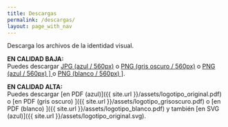 ```yaml
---
title: Descargas
permalink: /descargas/
layout: page_with_nav
---
```


Descarga los archivos de la identidad visual.

<strong>EN CALIDAD BAJA:</strong><br/>
Puedes descargar <a href="{{ site.url }}/assets/logotipoazul-560px.jpg" download="{{ site.url }}/assets/logotipoazul-560px.jpg">JPG (azul / 560px)</a> o <a href="{{ site.url }}/assets/logotipogrioscuro-560px" download="{{ site.url }}/assets/logotipogrioscuro-560px.png">PNG (gris oscuro / 560px)</a> o <a href="{{ site.url }}/assets/logotipoazul-560px.png" download="{{ site.url }}/assets/logotipoazul-560px.png">PNG (azul / 560px) ] </a>  o <a href="{{ site.url }}/assets/logotipoblanco.png" download="{{ site.url }}/assets/logotipoblanco.png">PNG (blanco / 560px) ]</a>.


<strong>EN CALIDAD ALTA:</strong><br/>
Puedes descargar [en PDF (azul)]({{ site.url }}/assets/logotipo_original.pdf) o [en PDF (gris oscuro) ]({{ site.url }}/assets/logotipo_grisoscuro.pdf) o [en PDF (blanco) ]({{ site.url }}/assets/logotipo_blanco.pdf) y también [en SVG (azul)]({{ site.url }}/assets/logotipo_original.svg).

